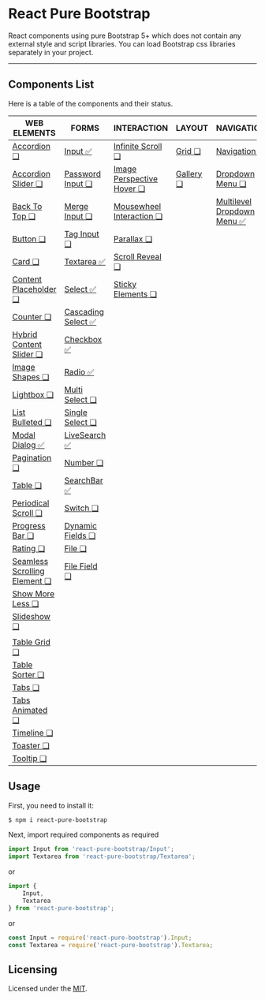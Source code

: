 # React Pure Bootstrap

React components using pure Bootstrap 5+ which does not contain any external style and script libraries. You can load Bootstrap css libraries separately in your project.


---

## Components List

Here is a table of the components and their status.


| WEB ELEMENTS | FORMS | INTERACTION | LAYOUT | NAVIGATION |
| --- | --- | --- | --- | --- |
| [Accordion ❏](packages/Accordion/README.md) | [Input ✅](packages/Input/README.md#input) | [Infinite Scroll ❏](packages/InfiniteScroll/README.md) | [Grid ❏](packages/Grid/README.md) | [Navigation ❏](packages/Navigation/README.md) | 
| [Accordion Slider ❏](packages/AccordionSlider/README.md) | [Password Input ❏](packages/PasswordInput/README.md#password-input) | [Image Perspective Hover ❏](packages/ImagePerspectiveHover/README.md) | [Gallery ❏](packages/Gallery/README.md) | [Dropdown Menu ❏](packages/DropdownMenu/README.md)  | 
| [Back To Top ❏](packages/BackToTop/README.md) | [Merge Input ❏](packages/MergeInput/README.md#merge-input) | [Mousewheel Interaction ❏](packages/MousewheelInteraction/README.md) |  | [Multilevel Dropdown Menu ✅](packages/MultilevelDropdownMenu/README.md)  | 
| [Button ❏](packages/Button/README.md) | [Tag Input ❏](packages/TagInput/README.md#tag-input) | [Parallax ❏](packages/Parallax/README.md) |  |  | 
| [Card ❏](packages/Card/README.md) | [Textarea  ✅](packages/Textarea/README.md#textarea) | [Scroll Reveal ❏](packages/ScrollReveal/README.md) |  |  | 
| [Content Placeholder ❏](packages/ContentPlaceholder/README.md) | [Select ✅](packages/Select/README.md#select) | [Sticky Elements ❏](packages/StickyElements/README.md) |  |  | 
| [Counter ❏](packages/Counter/README.md) | [Cascading Select ✅](packages/CascadingSelect/README.md#custom-select) |  |  |  | 
| [Hybrid Content Slider ❏](packages/HybridContentSlider/README.md) | [Checkbox ✅](packages/Checkbox/README.md#checkbox) |  |  |  | 
| [Image Shapes ❏](packages/ImageShapes/README.md) | [Radio ✅](packages/Radio/README.md#radio) |  |  |  | 
| [Lightbox ❏](packages/Lightbox/README.md) | [Multi Select ❏](packages/MultiSelect/README.md#multi-select) |  |  |  | 
| [List Bulleted ❏](packages/ListBulleted/README.md) | [Single Select ❏](packages/SingleSelect/README.md#single-select) |  |  |  | 
| [Modal Dialog ✅](packages/ModalDialog/README.md) | [LiveSearch ✅](packages/LiveSearch/README.md#date) |  |  |  | 
| [Pagination ❏](packages/Pagination/README.md) | [Number ❏](packages/Number/README.md#number) |  |  |  | 
| [Table ❏](packages/Table/README.md) | [SearchBar ✅](packages/SearchBar/README.md#number) |  |  |  | 
| [Periodical Scroll ❏](packages/PeriodicalScroll/README.md) | [Switch ❏](packages/Switch/README.md#switch) |  |  |  | 
| [Progress Bar ❏](packages/ProgressBar/README.md) | [Dynamic Fields ❏](packages/DynamicFields/README.md#dynamic-fields) |  |  |  | 
| [Rating ❏](packages/Rating/README.md) | [File ❏](packages/File/README.md#file) |  |  |  | 
| [Seamless Scrolling Element ❏](packages/SeamlessScrollingElement/README.md) | [File Field ❏](packages/FileField/README.md#file-field) |  |  |  | 
| [Show More Less ❏](packages/ShowMoreLess/README.md) |  |  |  |  | 
| [Slideshow ❏](packages/Slideshow/README.md) |  |  |  |  | 
|  |  |  |  |  | 
| [Table Grid ❏](packages/TableGrid/README.md) |  |  |  |  | 
| [Table Sorter ❏](packages/TableSorter/README.md) |  |  |  |  | 
| [Tabs ❏](packages/Tabs/README.md) |  |  |  |  | 
| [Tabs Animated ❏](packages/TabsAnimated/README.md) |  |  |  |  | 
| [Timeline ❏](packages/Timeline/README.md) |  |  |  |  | 
| [Toaster ❏](packages/Toaster/README.md) |  |  |  |  | 
| [Tooltip ❏](packages/Tooltip/README.md) |  |  |  |  | 


## Usage

First, you need to install it:

```sh
$ npm i react-pure-bootstrap
```

Next, import required components as required

```js
import Input from 'react-pure-bootstrap/Input';
import Textarea from 'react-pure-bootstrap/Textarea';
```

or 

```js
import { 
    Input,
    Textarea
} from 'react-pure-bootstrap';
```

or

```js
const Input = require('react-pure-bootstrap').Input;
const Textarea = require('react-pure-bootstrap').Textarea;
```



## Licensing

Licensed under the [MIT](https://opensource.org/licenses/MIT).

